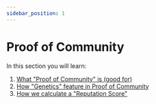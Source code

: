 ```yaml
---
sidebar_position: 1
---
```


# Proof of Community 

In this section you will learn:

1. [What "Proof of Community" is (good for)](./poc)
2. [How "Genetics" feature in Proof of Community](./genetics)
3. [How we calculate a "Reputation Score"](./reputation)
